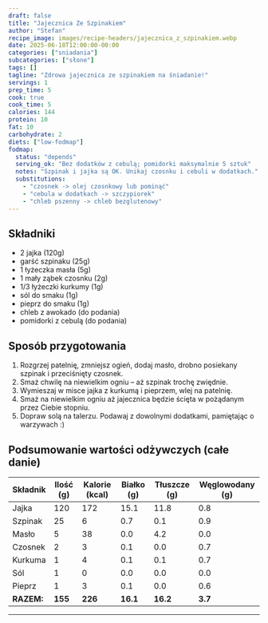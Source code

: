 ```yaml
---
draft: false
title: "Jajecznica Ze Szpinakiem"
author: "Stefan"
recipe_image: images/recipe-headers/jajecznica_z_szpinakiem.webp
date: 2025-06-18T12:00:00-00:00
categories: ["sniadania"]
subcategories: ["słone"]
tags: []
tagline: "Zdrowa jajecznica ze szpinakiem na śniadanie!"
servings: 1
prep_time: 5
cook: true
cook_time: 5
calories: 144
protein: 10
fat: 10
carbohydrate: 2
diets: ["low-fodmap"]
fodmap:
  status: "depends"
  serving_ok: "Bez dodatków z cebulą; pomidorki maksymalnie 5 sztuk"
  notes: "Szpinak i jajka są OK. Unikaj czosnku i cebuli w dodatkach."
  substitutions:
    - "czosnek -> olej czosnkowy lub pominąć"
    - "cebula w dodatkach -> szczypiorek"
    - "chleb pszenny -> chleb bezglutenowy"
---
```


## Składniki
- 2 jajka (120g)
- garść szpinaku (25g)
- 1 łyżeczka masła (5g)
- 1 mały ząbek czosnku (2g)
- 1/3 łyżeczki kurkumy (1g)
- sól do smaku (1g)
- pieprz do smaku (1g)
- chleb z awokado (do podania)
- pomidorki z cebulą (do podania)

## Sposób przygotowania
1. Rozgrzej patelnię, zmniejsz ogień, dodaj masło, drobno posiekany szpinak i przeciśnięty czosnek.
2. Smaż chwilę na niewielkim ogniu – aż szpinak trochę zwiędnie. 
3. Wymieszaj w misce jajka z kurkumą i pieprzem, wlej na patelnię.
4. Smaż na niewielkim ogniu aż jajecznica będzie ścięta w pożądanym przez Ciebie stopniu. 
5. Dopraw solą na talerzu. Podawaj z dowolnymi dodatkami, pamiętając o warzywach :)

## Podsumowanie wartości odżywczych (całe danie)

| Składnik         | Ilość (g) | Kalorie (kcal) | Białko (g) | Tłuszcze (g) | Węglowodany (g) |
|------------------|-----------|---------------|------------|--------------|-----------------|
| Jajka            | 120       | 172           | 15.1       | 11.8         | 0.8             |
| Szpinak          | 25        | 6             | 0.7        | 0.1          | 0.9             |
| Masło            | 5         | 38            | 0.0        | 4.2          | 0.0             |
| Czosnek          | 2         | 3             | 0.1        | 0.0          | 0.7             |
| Kurkuma          | 1         | 4             | 0.1        | 0.1          | 0.7             |
| Sól              | 1         | 0             | 0.0        | 0.0          | 0.0             |
| Pieprz           | 1         | 3             | 0.1        | 0.0          | 0.6             |
| **RAZEM:**       | **155**   | **226**       | **16.1**   | **16.2**     | **3.7**         |

---